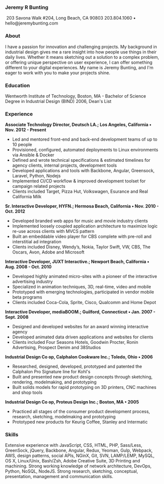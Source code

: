 ### Jeremy R Bunting
<img src="https://raw.githubusercontent.com/qbunt/resume/master/logo.svg" alt="" />
203 Savona Walk #204, Long Beach, CA 90803
203.804.1060 &bull; hello@jeremybunting.com

### About
I have a passion for innovation and challenging projects.  My background in industrial design gives me a rare insight into how people use things in their daily lives.  Whether it means sketching out a solution to a complex problem, or offering unique perspective on user experience, I can offer something different to your digital experiences. My name is Jeremy Bunting, and I'm eager to work with you to make your projects shine.

### Education
Wentworth Institute of Technology, Boston, MA - Bachelor of Science Degree in Industrial Design (BIND) 2006, Dean's List

### Experience
**Associate Technology Director, Deutsch LA.; Los Angeles, California &bull; Nov. 2012 - Present**
* Led and mentored front-end and back-end development teams of up to 10 people
* Provisioned, configured, automated deployments to Linux environments via Ansible & Docker
* Defined and wrote technical specifications & estimated timelines for agency clients, internal projects, development tools
* Developed applications and tools with Backbone, Angular, Greensock, Laravel, Python, Nodejs
* Implemented CI/CD workflow & improved development toolset for campaign related projects
* Clients included Target, Pizza Hut, Volkswagen, Esurance and Real California Milk

**Sr. Interactive Developer, HYFN.; Hermosa Beach, California &bull; Nov. 2010 - Oct. 2012**
* Developed branded web apps for music and movie industry clients
* Implemented loosely coupled application architecture to maximize logic re-use across clients with MVCS pattern
* Built an embeddable video player for CBS complete with pre-roll and interstitial ad integration
* Clients included Disney, Wendy’s, Nokia, Taylor Swift, VW, CBS, The Oscars, Avon, Adobe and Microsoft

**Interactive Developer, JUXT Interactive.; Newport Beach, California &bull; Aug. 2008 - Oct. 2010**
* Developed highly animated micro-sites with a pioneer of the interactive advertising industry
* Specialized in animation techniques, 3D, real-time, video and mobile
* Prototyped with emerging technologies, participated in vendor mobile beta programs
* Clients included Coca-Cola, Sprite, Cisco, Qualcomm and Home Depot

**Interactive Developer, mediaBOOM.; Guilford, Connecticut &bull; Jan. 2007 - Sept. 2008**
* Designed and developed websites for an award winning interactive agency
* Developed animated data driven applications and websites for clients
* Clients included Four Seasons Hotels, Goodwin Procter, Ronin Advertising, Prospect Denim and 38Studios


**Industrial Design Co op, Calphalon Cookware Inc.; Toledo, Ohio &bull; 2006**
* Researched, designed, developed, prototyped and patented the Calphalon Pro Signature line for Kohl's
* Built and presented new product design concepts through sketching, rendering, modelmaking, and prototyping
* Built solids models for rapid prototyping on 3D printers, CNC machines and shop tools

**Industrial Design Co op, Proteus Design Inc.; Boston, MA &bull; 2005**
* Practiced all stages of the consumer product development process, research, sketching, modelmaking and prototyping
* Prototyped new products for Keurig Coffee, Stanley and Intermatic

### Skills
Extensive experience with JavaScript, CSS, HTML, PHP, Sass/Less, GreenSock, jQuery, Backbone, Angular, Redux, Yeoman, Gulp, Webpack, AWS, design patterns, social APIs, NGinX, Git, SVN, LAMP/LEMP, MySQL, OS X, Linux/Unix, Bash/Zsh, Adobe Creative Suite, 3D Printing and machining. Strong working knowledge of network architecture, DevOps, Python, NoSQL, NodeJS. Strong research, sketching, conceptual, presentation, management and communication skills.
